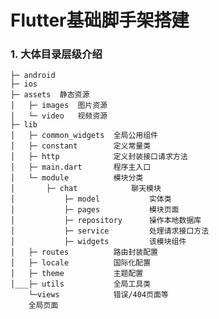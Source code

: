 # Flutter基础脚手架搭建
### 1. 大体目录层级介绍

    ├─ android
    ├─ ios
    ├─ assets  静态资源
    │	├─ images  图片资源
    │	└─ video   视频资源
    ├─ lib
    │	├─ common_widgets  全局公用组件
    │	├─ constant        定义常量类
    │	├─ http            定义封装接口请求方法
    │	├─ main.dart       程序主入口
    │	└─ module          模块分类
    │	    ├─ chat            聊天模块
    │           ├─ model           实体类
    │           ├─ pages           模块页面
    │           ├─ repository      操作本地数据库
    │           ├─ service         处理请求接口方法
    │           ├─ widgets         该模块组件
    │	├─ routes          路由封装配置
    │	├─ locale          国际化配置
    │	├─ theme           主题配置
    │___├─ utils           全局工具类
        └─views            错误/404页面等
        全局页面


